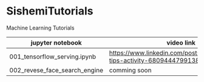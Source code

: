 # SishemiTutorials
Machine Learning Tutorials 


jupyter notebook | video link
--- | ---   
001_tensorflow_serving.ipynb | https://www.linkedin.com/posts/sishemi_sishemi-tips-activity-6809444799138082816-PGCJ 
002_revese_face_search_engine | comming soon